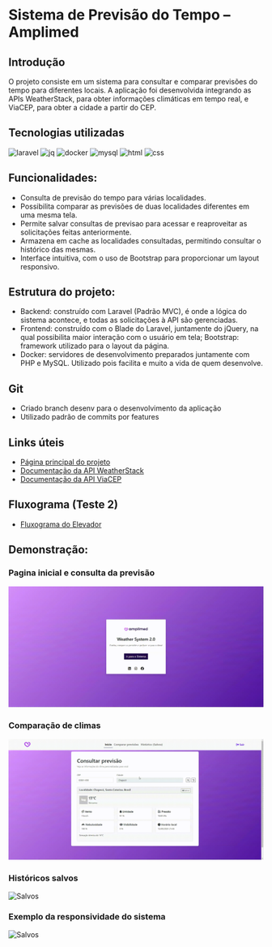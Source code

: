# Sistema de Previsão do Tempo – Amplimed

## Introdução
O projeto consiste em um sistema para consultar e comparar previsões do tempo para diferentes locais. A aplicação foi desenvolvida integrando as APIs WeatherStack, para obter informações climáticas em tempo real, e ViaCEP, para obter a cidade a partir do CEP.

## Tecnologias utilizadas
<p>
  <img src="https://img.shields.io/badge/laravel-%23FF2D20.svg?style=for-the-badge&logo=laravel&logoColor=white" alt="laravel" />
  <img src="https://img.shields.io/badge/jquery-%230769AD.svg?style=for-the-badge&logo=jquery&logoColor=white" alt="jq" />
  <img src="https://img.shields.io/badge/docker-%230db7ed.svg?style=for-the-badge&logo=docker&logoColor=white" alt="docker" />
  <img src="https://img.shields.io/badge/mysql-4479A1.svg?style=for-the-badge&logo=mysql&logoColor=white" alt="mysql" />
  <img src="https://img.shields.io/badge/html5-%23E34F26.svg?style=for-the-badge&logo=html5&logoColor=white" alt="html" />
  <img src="https://img.shields.io/badge/css3-%231572B6.svg?style=for-the-badge&logo=css3&logoColor=white" alt="css" />
</p>

## Funcionalidades:
- Consulta de previsão do tempo para várias localidades.
- Possibilita comparar as previsões de duas localidades diferentes em uma mesma tela.
- Permite salvar consultas de previsao para acessar e reaproveitar as solicitações feitas anteriormente.
- Armazena em cache as localidades consultadas, permitindo consultar o histórico das mesmas.
- Interface intuitiva, com o uso de Bootstrap para proporcionar um layout responsivo.

## Estrutura do projeto:
- Backend: construído com Laravel (Padrão MVC), é onde a lógica do sistema acontece, e todas as solicitações à API são gerenciadas.
- Frontend: construído com o Blade do Laravel, juntamente do jQuery, na qual possibilita maior interação com o usuário em tela; Bootstrap: framework utilizado para o layout da página.
- Docker: servidores de desenvolvimento preparados juntamente com PHP e MySQL. Utilizado pois facilita e muito a vida de quem desenvolve.

## Git
- Criado branch desenv para o desenvolvimento da aplicação
- Utilizado padrão de commits por features

## Links úteis
- [Página principal do projeto](https://github.com/hiurydev/ampli-project)
- [Documentação da API WeatherStack](https://weatherstack.com/documentation)
- [Documentação da API ViaCEP](https://viacep.com.br/)

## Fluxograma (Teste 2)

- [Fluxograma do Elevador](https://github.com/hiurydev/ampli-project/blob/desenv/public/images/fluxograma.jpeg?raw=true)

## Demonstração:

### Pagina inicial e consulta da previsão
![Home Page](https://github.com/hiurydev/ampli-project/blob/desenv/public/images/1-home-page.gif?raw=true)

### Comparação de climas
![Comparar](https://github.com/hiurydev/ampli-project/blob/desenv/public/images/2-comparar.gif?raw=true)

### Históricos salvos
![Salvos](https://github.com/hiurydev/ampli-project/blob/desenv/public/images/3-historico-salvo.gif?raw=true)

### Exemplo da responsividade do sistema
![Salvos](https://github.com/hiurydev/ampli-project/blob/desenv/public/images/4-responsividade.gif?raw=true)

